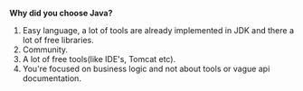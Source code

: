 **Why did you choose Java?**

 1. Easy language, a lot of tools are already implemented in JDK and there a lot of free libraries.
 2. Community.
 3. A lot of free tools(like IDE's, Tomcat etc).
 4. You're focused on business logic and not about tools or vague api documentation.